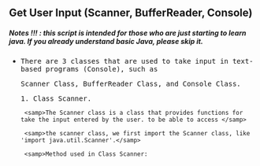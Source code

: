 ## Get User Input (Scanner, BufferReader, Console)
##### Notes !!! : this script is intended for those who are just starting to learn java. If you already understand basic Java, please skip it.

- <samp>There are 3 classes that are used to take input in text-based programs (Console), such as</samp> 
 
  <samp>Scanner Class, BufferReader Class, and Console Class.</samp>
  
     <samp>1. Class Scanner. </samp>
     
       <samp>The Scanner class is a class that provides functions for take the input entered by the user. to be able to access </samp>
     
       <samp>the scanner class, we first import the Scanner class, like 'import java.util.Scanner'.</samp>
     
       <samp>Method used in Class Scanner:
 
         
